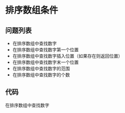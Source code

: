 # 排序数组条件



## 问题列表

- 在排序数组中查找数字
- 在排序数组中查找数字第一个位置
- 在排序数组中查找数字插入位置（如果存在则返回位置）
- 在排序数组中查找数字末一个位置
- 在排序数组中查找数字的范围
- 在排序数组中查找数字的个数





## 代码

在排序数组中查找数字